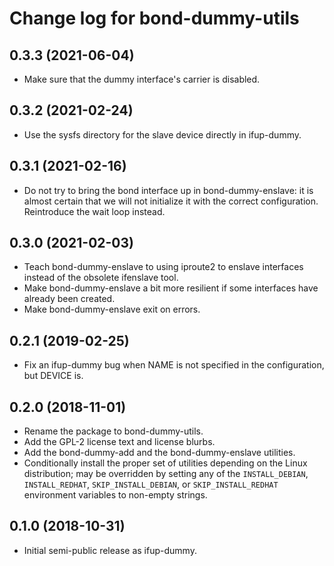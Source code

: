 # Change log for bond-dummy-utils

## 0.3.3 (2021-06-04)

- Make sure that the dummy interface's carrier is disabled.

## 0.3.2 (2021-02-24)

- Use the sysfs directory for the slave device directly in ifup-dummy.

## 0.3.1 (2021-02-16)
- Do not try to bring the bond interface up in bond-dummy-enslave:
  it is almost certain that we will not initialize it with the correct
  configuration. Reintroduce the wait loop instead.

## 0.3.0 (2021-02-03)
- Teach bond-dummy-enslave to using iproute2 to enslave interfaces
  instead of the obsolete ifenslave tool.
- Make bond-dummy-enslave a bit more resilient if some interfaces have
  already been created.
- Make bond-dummy-enslave exit on errors.

## 0.2.1 (2019-02-25)

- Fix an ifup-dummy bug when NAME is not specified in
  the configuration, but DEVICE is.

## 0.2.0 (2018-11-01)

- Rename the package to bond-dummy-utils.
- Add the GPL-2 license text and license blurbs.
- Add the bond-dummy-add and the bond-dummy-enslave utilities.
- Conditionally install the proper set of utilities depending on
  the Linux distribution; may be overridden by setting any of
  the `INSTALL_DEBIAN`, `INSTALL_REDHAT`, `SKIP_INSTALL_DEBIAN`, or
  `SKIP_INSTALL_REDHAT` environment variables to non-empty strings.

## 0.1.0 (2018-10-31)

- Initial semi-public release as ifup-dummy.
